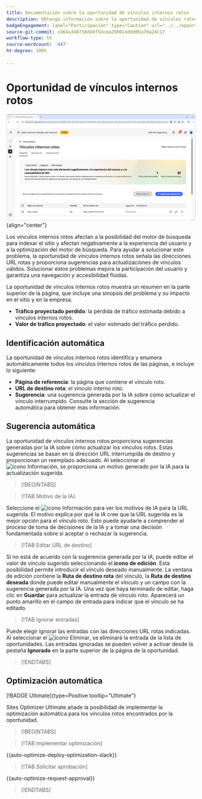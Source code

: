 ```yaml
---
title: Documentación sobre la oportunidad de vínculos internos rotos
description: Obtenga información sobre la oportunidad de vínculos rotos y cómo utilizarla para mejorar la participación en el sitio web.
badgeEngagement: label="Participación" type="Caution" url="../../opportunity-types/engagement.md" tooltip="Participación"
source-git-commit: cb64a34b758de8f5dcea298014ddd0ba79a24c17
workflow-type: ht
source-wordcount: '447'
ht-degree: 100%

---
```



# Oportunidad de vínculos internos rotos

![Oportunidad de vínculos internos rotos](./assets/broken-internal-links/hero.png){align="center"}

Los vínculos internos rotos afectan a la posibilidad del motor de búsqueda para indexar el sitio y afectan negativamente a la experiencia del usuario y a la optimización del motor de búsqueda. Para ayudar a solucionar este problema, la oportunidad de vínculos internos rotos señala las direcciones URL rotas y proporciona sugerencias para actualizaciones de vínculos válidos. Solucionar estos problemas mejora la participación del usuario y garantiza una navegación y accesibilidad fluidas.

La oportunidad de vínculos internos rotos muestra un resumen en la parte superior de la página, que incluye una sinopsis del problema y su impacto en el sitio y en la empresa.

* **Tráfico proyectado perdido**: la pérdida de tráfico estimada debido a vínculos internos rotos.
* **Valor de tráfico proyectado**: el valor estimado del tráfico perdido.

## Identificación automática

<!---![Auto-identify broken internal links](./assets/missing-or-invalid-metadata/auto-identify.png){align="center"}-->

La oportunidad de vínculos internos rotos identifica y enumera automáticamente todos los vínculos internos rotos de las páginas, e incluye lo siguiente:

* **Página de referencia**: la página que contiene el vínculo roto.
* **URL de destino rota**: el vínculo interno roto.
* **Sugerencia**: una sugerencia generada por la IA sobre cómo actualizar el vínculo interrumpido. Consulte la sección de sugerencia automática para obtener más información.

## Sugerencia automática

<!--![Auto-suggest broken internal links](./assets/broken-internal-links/auto-suggest.png){align="center"}-->

La oportunidad de vínculos internos rotos proporciona sugerencias generadas por la IA sobre cómo actualizar los vínculos rotos. Estas sugerencias se basan en la dirección URL interrumpida de destino y proporcionan un reemplazo adecuado. Al seleccionar el ![icono Información](https://spectrum.adobe.com/static/icons/workflow_18/Smock_InfoOutline_18_N.svg), se proporciona un motivo generado por la IA para la actualización sugerida.


>[!BEGINTABS]

>[!TAB Motivo de la IA]

<!--[AI rationale of broken internal links](./assets/broken-internal-links/auto-suggest-ai-rationale.png) -->

Seleccione el ![icono Información](https://spectrum.adobe.com/static/icons/workflow_18/Smock_InfoOutline_18_N.svg) para ver los motivos de IA para la URL sugerida. El motivo explica por qué la IA cree que la URL sugerida es la mejor opción para el vínculo roto. Esto puede ayudarle a comprender el proceso de toma de decisiones de la IA y a tomar una decisión fundamentada sobre si aceptar o rechazar la sugerencia.

>[!TAB Editar URL de destino]

<!--![Edit suggested URL of broken internal links](./assets/broken-internal-links/edit-target-url.png){align="center"}-->

Si no está de acuerdo con la sugerencia generada por la IA, puede editar el valor de vínculo sugerido seleccionando el **icono de edición**. Esta posibilidad permite introducir el vínculo deseado manualmente. La ventana de edición contiene la **Ruta de destino rota** del vínculo, la **Ruta de destino deseada** donde puede editar manualmente el vínculo y un campo con la sugerencia generada por la IA. Una vez que haya terminado de editar, haga clic en **Guardar** para actualizar la entrada de vínculo roto. Aparecerá un punto amarillo en el campo de entrada para indicar que el vínculo se ha editado.

>[!TAB Ignorar entradas]

<!--![Ignore broken links](./assets/broken-internal-links/ignore.png){align="center"}-->

Puede elegir ignorar las entradas con las direcciones URL rotas indicadas. Al seleccionar el ![icono Eliminar](https://spectrum.adobe.com/static/icons/ui_18/CrossSize500.svg), se eliminará la entrada de la lista de oportunidades. Las entradas ignoradas se pueden volver a activar desde la pestaña **Ignorado** en la parte superior de la página de la oportunidad.

>[!ENDTABS]


## Optimización automática

[!BADGE Ultimate]{type=Positive tooltip="Ultimate"}

<!---![Auto-optimize suggested invalid or missing metadata](./assets/broken-internal-links/auto-optimize.png){align="center"}-->

Sites Optimizer Ultimate añade la posibilidad de implementar la optimización automática para los vínculos rotos encontrados por la oportunidad. <!--- TBD-need more in-depth and opportunity specific information here. What does the auto-optimization do?-->


>[!BEGINTABS]

>[!TAB Implementar optimización]

{{auto-optimize-deploy-optimization-slack}}

>[!TAB Solicitar aprobación]

{{auto-optimize-request-approval}}

>[!ENDTABS]

